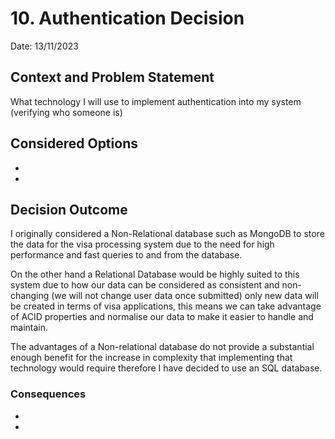 # 10. Authentication Decision
Date: 13/11/2023
## Context and Problem Statement

What technology I will use to implement authentication into my system (verifying who someone is)

## Considered Options

* 
* 

## Decision Outcome

I originally considered a Non-Relational database such as MongoDB to store the data for the visa processing system due to the need for high performance and fast queries to and from the database.

On the other hand a Relational Database would be highly suited to this system due to how our data can be considered as consistent and non-changing (we will not change user data once submitted) only new data will be created in terms of visa applications, this means we can take advantage of ACID properties and normalise our data to make it easier to handle and maintain.

The advantages of a Non-relational database do not provide a substantial enough benefit for the increase in complexity that implementing that technology would require therefore I have decided to use an SQL database.

### Consequences

* 
*
